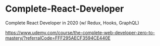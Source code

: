 
# Complete-React-Developer
Complete React Developer in 2020 (w/ Redux, Hooks, GraphQL) 

https://www.udemy.com/course/the-complete-web-developer-zero-to-mastery/?referralCode=FFF295AECF3594CE440E
